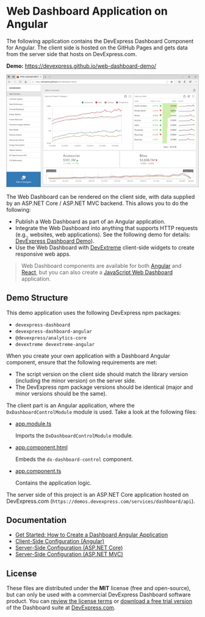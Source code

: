 # Web Dashboard Application on Angular

The following application contains the DevExpress Dashboard Component for Angular. The client side is hosted on the GitHub Pages and gets data from the server side that hosts on DevExpress.com.

**Demo:** https://devexpress.github.io/web-dashboard-demo/


![demo-image-main](images/demo-image-main.png)


The Web Dashboard can be rendered on the client side, with data supplied by an ASP.NET Core / ASP.NET MVC backend. This allows you to do the following:

- Publish a Web Dashboard as part of an Angular application.
- Integrate the Web Dashboard into anything that supports HTTP requests (e.g., websites, web applications). See the following demo for details: [DevExpress Dashboard Demo](https://devexpress.github.io/web-dashboard-demo/)).
- Use the Web Dashboard with [DevExtreme](https://js.devexpress.com) client-side widgets to create responsive web apps.

> Web Dashboard components are available for both [Angular](https://docs.devexpress.com/Dashboard/400409) and [React](https://docs.devexpress.com/Dashboard/400683), but you can also create a [JavaScript Web Dashboard](https://github.com/devexpress/web-dashboard-demo) application.


## Demo Structure
This demo application uses the following DevExpress npm packages:
- `devexpress-dashboard`
- `devexpress-dashboard-angular`
- `@devexpress/analytics-core`
- `devextreme devextreme-angular`

When you create your own application with a Dashboard Angular component, ensure that the following requirements are met:

- The script version on the client side should match the library version (including the minor version) on the server side.
- The DevExpress npm package versions should be identical (major and minor versions should be the same).

The client part is an Angular application, where the `DxDashboardControlModule` module is used. Take a look at the following files:

- [app.module.ts](./src/app/app.module.ts)

  Imports the `DxDashboardControlModule` module.
- [app.component.html](./src/app/app.component.html)

  Embeds the `dx-dashboard-control` component.
- [app.component.ts](./src/app/app.component.ts)

  Contains the application logic.
  
 The server side of this project is an ASP.NET Core application hosted on DevExpress.com (`https://demos.devexpress.com/services/dashboard/api`).
  
 ## Documentation

- [Get Started: How to Create a Dashboard Angular Application](https://docs.devexpress.com/Dashboard/400322?v=20.2)
- [Client-Side Configuration (Angular)](https://docs.devexpress.com/Dashboard/400409?v=20.2)
- [Server-Side Configuration (ASP.NET Core)](https://docs.devexpress.com/Dashboard/119166?v=20.2)
- [Server-Side Configuration (ASP.NET MVC)](https://docs.devexpress.com/Dashboard/119500?v=20.2)

## License

These files are distributed under the **MIT** license (free and open-source), but can only be used with a commercial DevExpress Dashboard software product. You can [review the license terms](https://www.devexpress.com/Support/EULAs/NetComponents.xml) or [download a free trial version](https://go.devexpress.com/DevExpressDownload_UniversalTrial.aspx) of the Dashboard suite at [DevExpress.com](https://www.devexpress.com).
